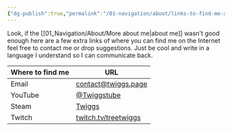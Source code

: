 ```yaml
---
{"dg-publish":true,"permalink":"/01-navigation/about/links-to-find-me-around-the-net/","title":"Links to find me around the net","tags":["status/static"],"noteIcon":"","created":"Wednesday, December 20th 2023, 11:22:52 pm","updated":"2023-12-23T16:23:55.688+01:00"}
---
```


Look, if the [[01_Navigation/About/More about me\|about me]] wasn't good enough here are a few extra links of where you can find me on the Internet feel free to contact me or drop suggestions. Just be cool and write in a language I understand so I can communicate back.


| Where to find me | URL                               |
|--------------|-----------------------------------|
| Email        | contact@twiggs.page               |
| YouTube      | [@Twiggstube](https://www.youtube.com/@Twiggstube)   |
| Steam        | [Twiggs](https://steamcommunity.com/id/treetwiggs/)  |
| Twitch       | [twitch.tv/treetwiggs](https://www.twitch.tv/treetwiggs) |
